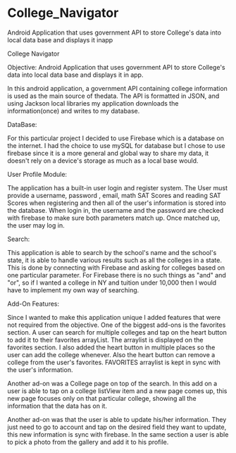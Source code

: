 # College_Navigator
Android Application that uses government API to store College's data into local data base and displays it inapp 

College Navigator

Objective: Android Application that uses government API to store College&#39;s data into local data base and displays it in app.

In this android application, a government API containing college information is used as the main source of thedata. The API is formatted in JSON, and using Jackson local libraries my application downloads the information(once) and writes to my database.

DataBase:

For this particular project I decided to use Firebase which is a database on the internet. I had the choice to use mySQL for database but I chose to use firebase since it is a more general and global way to share my data, it doesn&#39;t rely on a device&#39;s storage as much as a local base would.

User Profile Module:

The application has a built-in user login and register system. The User must provide a username, password , email, math SAT Scores and reading SAT Scores when registering and then all of the user&#39;s information is stored into the database. When login in, the username and the password are checked with firebase to make sure both parameters match up. Once matched up, the user may log in.

Search:

This application is able to search by the school&#39;s name and the school&#39;s state, it is able to handle various results such as all the  colleges in a state. This is done by connecting with Firebase and asking for colleges based on one particular parameter. For Firebase there is no such things as &quot;and&quot; and &quot;or&quot;, so if I wanted a college in NY and tuition under 10,000 then I would have to implement my own way of searching.

Add-On Features:

Since I wanted to make this application unique I added features that were not required from the objective. One of the biggest add-ons is the favorites section. A user can search for multiple colleges and tap on the heart button to add it to their favorites arrayList. The arraylist is displayed on the favorites section.  I also added the heart button in multiple places so the user can add the college whenever. Also the heart button can remove a college from the user&#39;s favorites. FAVORITES arraylist is kept in sync with the user&#39;s information.

Another ad-on was a College page on top of the search. In this add on a user is able to tap on a college listView item and a new page comes up, this new page focuses only on that particular college, showing all the information that the data has on it.

Another ad-on was that the user is able to update his/her information. They just need to go to account and tap on the desired field they want to update, this new information is sync with firebase. In the same section a user is able to pick a photo from the gallery and add it to his profile.
